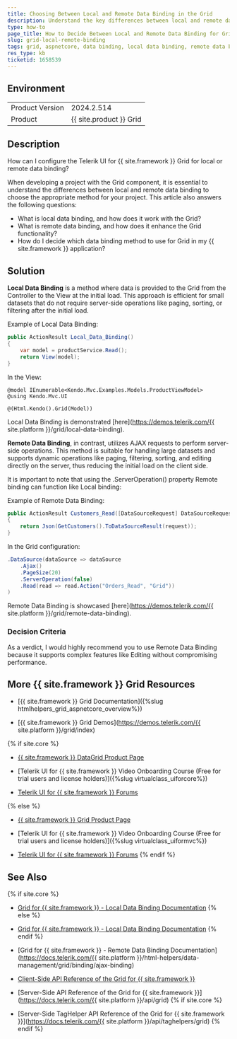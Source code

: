 ```yaml
---
title: Choosing Between Local and Remote Data Binding in the Grid
description: Understand the key differences between local and remote data binding in Grid for {{ site.framework }} to decide which to use in your application.
type: how-to
page_title: How to Decide Between Local and Remote Data Binding for Grid in {{ site.framework }}
slug: grid-local-remote-binding
tags: grid, aspnetcore, data binding, local data binding, remote data binding
res_type: kb
ticketid: 1658539
---
```


## Environment

<table>
    <tbody>
        <tr>
            <td>Product Version</td>
            <td>2024.2.514</td>
        </tr>
        <tr>
            <td>Product</td>
            <td>{{ site.product }} Grid</td>
        </tr>
    </tbody>
</table>

## Description
How can I configure the Telerik UI for {{ site.framework }} Grid for local or remote data binding? 

When developing a project with the Grid component, it is essential to understand the differences between local and remote data binding to choose the appropriate method for your project. This article also answers the following questions:

- What is local data binding, and how does it work with the Grid?
- What is remote data binding, and how does it enhance the Grid functionality?
- How do I decide which data binding method to use for Grid in my {{ site.framework }} application?

## Solution

**Local Data Binding** is a method where data is provided to the Grid from the Controller to the View at the initial load. This approach is efficient for small datasets that do not require server-side operations like paging, sorting, or filtering after the initial load. 

Example of Local Data Binding:
```csharp
public ActionResult Local_Data_Binding()
{
    var model = productService.Read();
    return View(model);
}
```
In the View:
```cshtml
@model IEnumerable<Kendo.Mvc.Examples.Models.ProductViewModel>
@using Kendo.Mvc.UI

@(Html.Kendo().Grid(Model))
```
Local Data Binding is demonstrated [here](https://demos.telerik.com/{{ site.platform }}/grid/local-data-binding).


**Remote Data Binding**, in contrast, utilizes AJAX requests to perform server-side operations. This method is suitable for handling large datasets and supports dynamic operations like paging, filtering, sorting, and editing directly on the server, thus reducing the initial load on the client side.

It is important to note that using the .ServerOperation() property Remote binding can function like Local binding:

Example of Remote Data Binding:
```csharp
public ActionResult Customers_Read([DataSourceRequest] DataSourceRequest request)
{
    return Json(GetCustomers().ToDataSourceResult(request));
}
```
In the Grid configuration:
```csharp
.DataSource(dataSource => dataSource
    .Ajax()
    .PageSize(20)
    .ServerOperation(false)
    .Read(read => read.Action("Orders_Read", "Grid"))
)
```
Remote Data Binding is showcased [here](https://demos.telerik.com/{{ site.platform }}/grid/remote-data-binding).

### Decision Criteria

As a verdict, I would highly recommend you to use Remote Data Binding because it supports complex features like Editing without compromising performance.

## More {{ site.framework }} Grid Resources

* [{{ site.framework }} Grid Documentation]({%slug htmlhelpers_grid_aspnetcore_overview%})

* [{{ site.framework }} Grid Demos](https://demos.telerik.com/{{ site.platform }}/grid/index)

{% if site.core %}
* [{{ site.framework }} DataGrid Product Page](https://www.telerik.com/aspnet-core-ui/grid)

* [Telerik UI for {{ site.framework }} Video Onboarding Course (Free for trial users and license holders)]({%slug virtualclass_uiforcore%})

* [Telerik UI for {{ site.framework }} Forums](https://www.telerik.com/forums/aspnet-core-ui)

{% else %}
* [{{ site.framework }} Grid Product Page](https://www.telerik.com/aspnet-mvc/grid)

* [Telerik UI for {{ site.framework }} Video Onboarding Course (Free for trial users and license holders)]({%slug virtualclass_uiformvc%})

* [Telerik UI for {{ site.framework }} Forums](https://www.telerik.com/forums/aspnet-mvc)
{% endif %}

## See Also

{% if site.core %}
* [Grid for {{ site.framework }} - Local Data Binding Documentation](https://docs.telerik.com/aspnet-core/html-helpers/data-management/grid/binding/local)
{% else %}
* [Grid for {{ site.framework }} - Local Data Binding Documentation](https://docs.telerik.com/aspnet-mvc/html-helpers/data-management/grid/binding/server-binding#binding-to-the-view-model)
{% endif %}
* [Grid for {{ site.framework }} - Remote Data Binding Documentation](https://docs.telerik.com/{{ site.platform }}/html-helpers/data-management/grid/binding/ajax-binding)

* [Client-Side API Reference of the Grid for {{ site.framework }}](https://docs.telerik.com/kendo-ui/api/javascript/ui/grid)
* [Server-Side API Reference of the Grid for {{ site.framework }}](https://docs.telerik.com/{{ site.platform }}/api/grid)
{% if site.core %}
* [Server-Side TagHelper API Reference of the Grid for {{ site.framework }}](https://docs.telerik.com/{{ site.platform }}/api/taghelpers/grid)
{% endif %}


